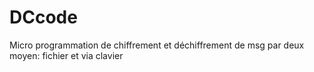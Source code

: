 # DCcode
Micro programmation de chiffrement et déchiffrement de msg par deux moyen: fichier et via clavier
